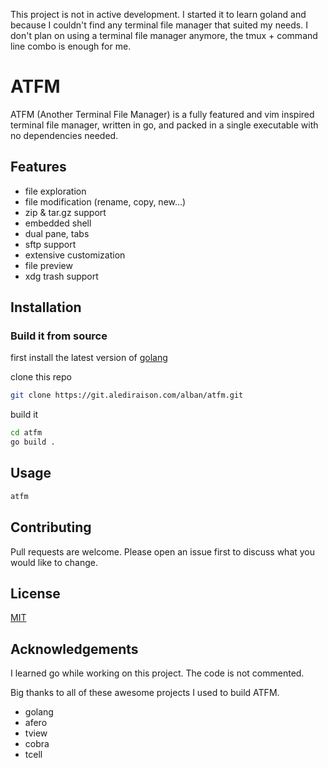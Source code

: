 This project is not in active development.
I started it to learn goland and because I couldn't find any terminal file manager that suited my needs.
I don't plan on using a terminal file manager anymore, the tmux + command line combo is enough for me.

# ATFM
ATFM (Another Terminal File Manager) is a fully featured and vim inspired terminal file manager, written in go, and packed in a single
executable with no dependencies needed.

## Features
- file exploration
- file modification (rename, copy, new...)
- zip & tar.gz support
- embedded shell
- dual pane, tabs
- sftp support
- extensive customization
- file preview
- xdg trash support

## Installation

### Build it from source
first install the latest version of [golang](https://go.dev/doc/install)

clone this repo
```bash
git clone https://git.alediraison.com/alban/atfm.git
```
build it
```bash
cd atfm
go build .
```

## Usage
```bash
atfm
```

## Contributing

Pull requests are welcome. Please open an issue first to discuss what you would like to change.

## License
[MIT](https://choosealicense.com/licenses/mit/)

## Acknowledgements
I learned go while working on this project. The code is not commented.

Big thanks to all of these awesome projects I used to build ATFM.
- golang
- afero
- tview
- cobra
- tcell
